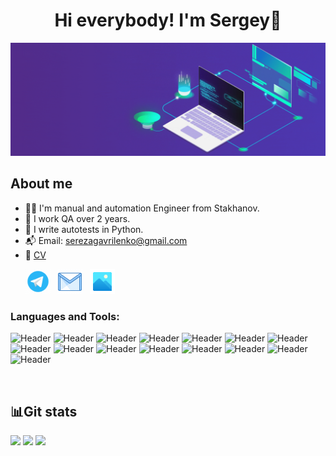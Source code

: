 <div align="center">
   <h1>
      Hi everybody! I'm Sergey👋
   </h1>
</div>

<div style="text-align: center;"><img src="assets/image.gif" alt="Header" /></div>

<!--About me-->

## About me
- 👨‍💻 I'm manual and automation Engineer from Stakhanov.
- 🚀 I work QA over 2 years.
- 🐍 I write autotests in Python.
- 📬 Email: serezagavrilenko@gmail.com
- 📑 <a target="_blank" href="assets/CV/CV.pdf">CV</a>

<p>
  &#8287;&#8287;&#8287;&#8287;&#8287;
  <a href="https://t.me/SmayLick"><img width="40px" alt="Telegram" title="Telegram" src="assets/social_networks/tg.gif"/></a>
  &#8287;
  <a href="https://mail.google.com/mail/u/0/?ogbl#inbox?compose=DmwnWrRlRjJHDstQKfqbBPWsvShdDGglmJpTgrQTFhgFrjKxlzLzcBxlDMljTmFtKvHVPrvVsfKQ"><img width="40px" alt="Write me Email" title="Gmail" src="assets/social_networks/gmail.gif"/></a>
  &#8287;
  <a href="https://smaylick.github.io/"><img width="40px" alt="Visiting card" title="Cite" src="assets/social_networks/visiting_card.gif"/></a>
</p>

### Languages and Tools:
![Header](https://img.shields.io/badge/Jira-090909?style=for-the-badge&logo=jira&logoColor=136be1)
![Header](https://img.shields.io/badge/DevTools-090909?style=for-the-badge&logo=googlechrome&logoColor=2674f2)
![Header](https://img.shields.io/badge/Postman-090909?style=for-the-badge&logo=postman&logoColor=f76935)
![Header](https://img.shields.io/badge/Swagger-090909?style=for-the-badge&logo=swagger&logoColor=7ede2b)
![Header](https://img.shields.io/badge/Notion-090909?style=for-the-badge&logo=notion&logoColor=fcfcfc)
![Header](https://img.shields.io/badge/Kibana-090909?style=for-the-badge&logo=kibana&logoColor=ea099b)
![Header](https://img.shields.io/badge/Grafana-090909?style=for-the-badge&logo=Grafana&logoColor=d97e51)
![Header](https://img.shields.io/badge/Sentry-090909?style=for-the-badge&logo=sentry&logoColor=ffffff)
![Header](https://img.shields.io/badge/Metabse-090909?style=for-the-badge&logo=metabase&logoColor=4c9ad7)
![Header](https://img.shields.io/badge/Github-090909?style=for-the-badge&logo=github&logoColor=8cc4d7)
![Header](https://img.shields.io/badge/GitHub_Actions-090909?style=for-the-badge&logo=github&logoColor=8cc4d7)
![Header](https://img.shields.io/badge/Figma-090909?style=for-the-badge&logo=figma&logoColor=7d5fa6)
![Header](https://img.shields.io/badge/MySQL-090909?style=for-the-badge&logo=mysql&logoColor=00618a)
![Header](https://img.shields.io/badge/Qase.io-090909?style=for-the-badge&logo=&logoColor=71b556)
![Header](https://img.shields.io/badge/CharlesProxy-090909?style=for-the-badge&logo=charlesproxy&logoColor=8cc4d7)

&#8287;&#8287;&#8287;&#8287;&#8287;
## :bar_chart:Git stats
![](http://github-profile-summary-cards.vercel.app/api/cards/stats?username=smaylick&theme=tokyonight)
![](http://github-profile-summary-cards.vercel.app/api/cards/repos-per-language?username=smaylick&theme=tokyonight) 
![](https://github-profile-summary-cards.vercel.app/api/cards/profile-details?username=smaylick&theme=tokyonight)
